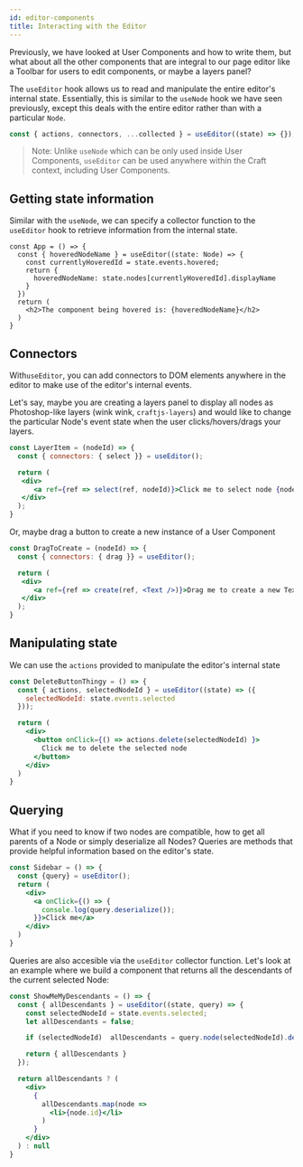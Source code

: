 ```yaml
---
id: editor-components
title: Interacting with the Editor
---
```



Previously, we have looked at User Components and how to write them, but what about all the other components that are integral to our page editor like a Toolbar for users to edit components, or maybe a layers panel?

The `useEditor` hook allows us to read and manipulate the entire editor's internal state. Essentially, this is similar to the `useNode` hook we have seen previously, except this deals with the entire editor rather than with a particular `Node`.

```jsx
const { actions, connectors, ...collected } = useEditor((state) => {});
```

> Note: Unlike `useNode` which can be only used inside User Components, `useEditor` can be used anywhere within the Craft context, including User Components.


## Getting state information
Similar with the `useNode`, we can specify a collector function to the `useEditor` hook to retrieve information from the internal state. 

```tsx
const App = () => {
  const { hoveredNodeName } = useEditor((state: Node) => {
    const currentlyHoveredId = state.events.hovered;
    return {
      hoveredNodeName: state.nodes[currentlyHoveredId].displayName
    }
  })
  return (
    <h2>The component being hovered is: {hoveredNodeName}</h2>
  )
}
```


## Connectors
With`useEditor`, you can add connectors to DOM elements anywhere in the editor to make use of the editor's internal events. 

Let's say, maybe you are creating a layers panel to display all nodes as Photoshop-like layers (wink wink, `craftjs-layers`) and would like to change the particular Node's event state when the user clicks/hovers/drags your layers.

```jsx
const LayerItem = (nodeId) => {
  const { connectors: { select }} = useEditor();

  return (
   <div>
      <a ref={ref => select(ref, nodeId)}>Click me to select node {nodeId}</a>
   </div>
  );
}
```
Or, maybe drag a button to create a new instance of a User Component
```jsx
const DragToCreate = (nodeId) => {
  const { connectors: { drag }} = useEditor();

  return (
   <div>
      <a ref={ref => create(ref, <Text />)}>Drag me to create a new Text</a>
   </div>
  );
}
```




## Manipulating state
We can use the `actions` provided to manipulate the editor's internal state

```jsx
const DeleteButtonThingy = () => {
  const { actions, selectedNodeId } = useEditor((state) => ({
    selectedNodeId: state.events.selected
  }));

  return (
    <div>
      <button onClick={() => actions.delete(selectedNodeId) }>
        Click me to delete the selected node
      </button>
    </div>
  )
}
```

## Querying

What if you need to know if two nodes are compatible, how to get all parents of a Node or simply deserialize all Nodes? Queries are methods that provide helpful information based on the editor's state.


```jsx
const Sidebar = () => {
  const {query} = useEditor();
  return (
    <div>
      <a onClick={() => {
        console.log(query.deserialize());
      }}>Click me</a>
    </div>
  )
}

```
Queries are also accesible via the `useEditor` collector function. Let's look at an example where we build a component that returns all the descendants of the current selected Node:

```jsx
const ShowMeMyDescendants = () => {
  const { allDescendants } = useEditor((state, query) => {
    const selectedNodeId = state.events.selected;
    let allDescendants = false;

    if (selectedNodeId)  allDescendants = query.node(selectedNodeId).descendants();  

    return { allDescendants }
  }); 

  return allDescendants ? (
    <div>
      {
        allDescendants.map(node => 
          <li>{node.id}</li>
        )
      }
    </div>
  ) : null
}

```

